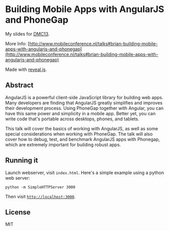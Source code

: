 # Building Mobile Apps with AngularJS and PhoneGap

My slides for [DMC13](http://www.mobileconference.nl/).

More Info: [http://www.mobileconference.nl/talks#brian-building-mobile-apps-with-angularjs-and-phonegap](http://www.mobileconference.nl/talks#brian-building-mobile-apps-with-angularjs-and-phonegap)

Made with [reveal.js](https://github.com/hakimel/reveal.js).


## Abstract

AngularJS is a powerful client-side JavaScript library for building web apps. Many developers are finding that AngularJS greatly simplifies and improves their development process. Using PhoneGap together with Angular, you can have this same power and simplicity in a mobile app. Better yet, you can write code that's portable across desktops, phones, and tablets.

This talk will cover the basics of working with AngularJS, as well as some special considerations when working with PhoneGap. The talk will also cover how to debug, test, and benchmark AngularJS apps with Phonegap, which are extremely important for building robust apps.


## Running it

Launch webserver, visit `index.html`.
Here's a simple example using a python web server:

```shell
python -m SimpleHTTPServer 3000
```

Then visit [`http://localhost:3000`](http://localhost:3000).


## License
MIT
